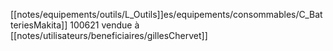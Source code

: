 [[notes/equipements/outils/L_Outils]]es/equipements/consommables/C_BatteriesMakita]] 100621 vendue à [[notes/utilisateurs/beneficiaires/gillesChervet]]

